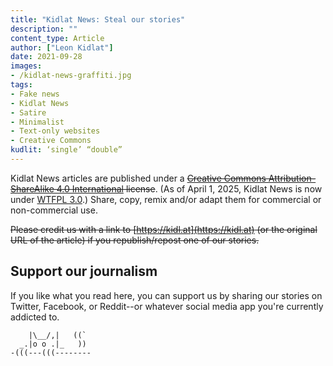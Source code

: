 ```yaml
---
title: "Kidlat News: Steal our stories"
description: ""
content_type: Article
author: ["Leon Kidlat"]
date: 2021-09-28
images: 
- /kidlat-news-graffiti.jpg
tags:
- Fake news
- Kidlat News
- Satire
- Minimalist
- Text-only websites
- Creative Commons
kudlit: ‘single’ “double”
---
```

Kidlat News articles are published under a ~~[Creative Commons Attribution-ShareAlike 4.0 International](https://creativecommons.org/licenses/by-sa/4.0/) license~~. (As of April 1, 2025, Kidlat News is now under [WTFPL 3.0](/wtfpl-3.0/).) Share, copy, remix and/or adapt them for commercial or non-commercial use.

~~Please credit us with a link to [https://kidl.at](https://kidl.at) (or the original URL of the article) if you republish/repost one of our stories.~~

## Support our journalism

If you like what you read here, you can support us by sharing our stories on Twitter, Facebook, or Reddit--or whatever social media app you're currently addicted to.

````
    |\__/,|   ((` 
  _.|o o .|_   )) 
-(((---(((--------
````